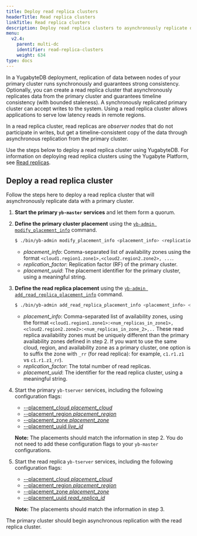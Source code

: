 ```yaml
---
title: Deploy read replica clusters
headerTitle: Read replica clusters
linkTitle: Read replica clusters
description: Deploy read replica clusters to asynchronously replicate data from the primary cluster and guarantee timeline consistency.
menu:
  v2.4:
    parent: multi-dc
    identifier: read-replica-clusters
    weight: 634
type: docs
---
```


In a YugabyteDB deployment, replication of data between nodes of your primary cluster runs synchronously and guarantees strong consistency. Optionally, you can create a read replica cluster that asynchronously replicates data from the primary cluster and guarantees timeline consistency (with bounded staleness). A synchronously replicated primary cluster can accept writes to the system. Using a read replica cluster allows applications to serve low latency reads in remote regions.

In a read replica cluster, read replicas are _observer nodes_ that do not participate in writes, but get a timeline-consistent copy of the data through asynchronous replication from the primary cluster.

Use the steps below to deploy a read replica cluster using YugabyteDB. For information on deploying read replica clusters using the Yugabyte Platform, see [Read replicas](../../../yugabyte-platform/manage/read-replicas/).

## Deploy a read replica cluster

Follow the steps here to deploy a read replica cluster that will asynchronously replicate data with a primary cluster.

1. **Start the primary `yb-master` services** and let them form a quorum.
2. **Define the primary cluster placement** using the [`yb-admin modify_placement_info`](../../../admin/yb-admin/#modify-placement-info) command.

    ```sh
    $ ./bin/yb-admin modify_placement_info <placement_info> <replication_factor> [placement_uuid]
    ```

    - *placement_info*: Comma-separated list of availability zones using the format `<cloud1.region1.zone1>,<cloud2.region2.zone2>, ...`.
    - *replication_factor*: Replication factor (RF) of the primary cluster.
    - *placement_uuid*: The placement identifier for the primary cluster, using a meaningful string.

3. **Define the read replica placement** using the [`yb-admin add_read_replica_placement_info`](../../../admin/yb-admin/#add-read-replica-placement-info) command.

    ```sh
    $ ./bin/yb-admin add_read_replica_placement_info <placement_info> <replication_factor> [placement_uuid]
    ```

    - *placement_info*: Comma-separated list of availability zones, using the format `<cloud1.region1.zone1>:<num_replicas_in_zone1>,<cloud2.region2.zone2>:<num_replicas_in_zone_2>,..` These read replica availability zones must be uniquely different than the primary availability zones defined in step 2. If you want to use the same cloud, region, and availability zone as a primary cluster, one option is to suffix the zone with `_rr` (for read replica): for example, `c1.r1.z1` vs `c1.r1.z1_rr`).
    - *replication_factor*: The total number of read replicas.
    - *placement_uuid*: The identifier for the read replica cluster, using a meaningful string.

4. Start the primary `yb-tserver` services, including the following configuration flags:

   - [--placement_cloud *placement_cloud*](../../../reference/configuration/yb-tserver/#placement-cloud)
   - [--placement_region *placement_region*](../../../reference/configuration/yb-tserver/#placement-region)
   - [--placement_zone *placement_zone*](../../../reference/configuration/yb-tserver/#placement-zone)
   - [--placement_uuid *live_id*](../../../reference/configuration/yb-tserver/#placement-uuid)

    **Note:** The placements should match the information in step 2. You do not need to add these configuration flags to your `yb-master` configurations.

5. Start the read replica `yb-tserver` services, including the following configuration flags:

   - [--placement_cloud *placement_cloud*](../../../reference/configuration/yb-tserver/#placement-cloud)
   - [--placement_region *placement_region*](../../../reference/configuration/yb-tserver/#placement-region)
   - [--placement_zone *placement_zone*](../../../reference/configuration/yb-tserver/#placement-zone)
   - [--placement_uuid *read_replica_id*](../../../reference/configuration/yb-tserver/#placement-uuid)

    **Note:** The placements should match the information in step 3.

The primary cluster should begin asynchronous replication with the read replica cluster.
